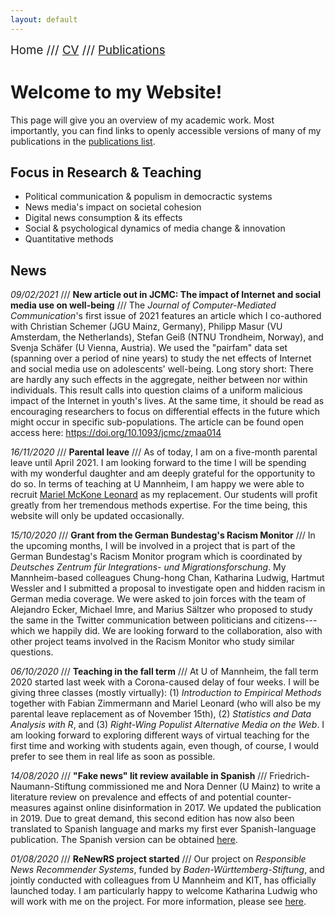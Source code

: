 ```yaml
---
layout: default
---
```


<span style="font-size:14pt">Home /// [CV](./cv.html) /// [Publications](./publications.html)</span>

# Welcome to my Website!

This page will give you an overview of my academic work. Most importantly, you can find links to openly accessible versions of many of my publications in the [publications list](./publications.html).

## Focus in Research & Teaching

* Political communication & populism in democractic systems
* News media's impact on societal cohesion
* Digital news consumption & its effects
* Social & psychological dynamics of media change & innovation
* Quantitative methods

## News

*09/02/2021* /// **New article out in JCMC: The impact of Internet and social media use on well-being** /// The *Journal of Computer-Mediated Communication*'s first issue of 2021 features an article which I co-authored with Christian Schemer (JGU Mainz, Germany), Philipp Masur (VU Amsterdam, the Netherlands), Stefan Geiß (NTNU Trondheim, Norway), and Svenja Schäfer (U Vienna, Austria). We used the "pairfam" data set (spanning over a period of nine years) to study the net effects of Internet and social media use on adolescents' well-being. Long story short: There are hardly any such effects in the aggregate, neither between nor within individuals. This result calls into question claims of a uniform malicious impact of the Internet in youth's lives. At the same time, it should be read as encouraging researchers to focus on differential effects in the future which might occur in specific sub-populations. The article can be found open access here: <a href="https://doi.org/10.1093/jcmc/zmaa014" target="_blank">https://doi.org/10.1093/jcmc/zmaa014</a>

*16/11/2020* /// **Parental leave** /// As of today, I am on a five-month parental leave until April 2021. I am looking forward to the time I will be spending with my wonderful daughter and am deeply grateful for the opportunity to do so. In terms of teaching at U Mannheim, I am happy we were able to recruit <a href="https://mmckonel.github.io/" target="_blank">Mariel McKone Leonard</a> as my replacement. Our students will profit greatly from her tremendous methods expertise. For the time being, this website will only be updated occasionally.

*15/10/2020* /// **Grant from the German Bundestag's Racism Monitor** /// In the upcoming months, I will be involved in a project that is part of the German Bundestag's Racism Monitor program which is coordinated by *Deutsches Zentrum für Integrations- und Migrationsforschung*. My Mannheim-based colleagues Chung-hong Chan, Katharina Ludwig, Hartmut Wessler and I submitted a proposal to investigate open and hidden racism in German media coverage. We were asked to join forces with the team of Alejandro Ecker, Michael Imre, and Marius Sältzer who proposed to study the same in the Twitter communication between politicians and citizens---which we happily did. We are looking forward to the collaboration, also with other project teams involved in the Racism Monitor who study similar questions.

*06/10/2020* /// **Teaching in the fall term** /// At U of Mannheim, the fall term 2020 started last week with a Corona-caused delay of four weeks. I will be giving three classes (mostly virtually): (1) *Introduction to Empirical Methods* together with Fabian Zimmermann and Mariel Leonard (who will also be my parental leave replacement as of November 15th), (2) *Statistics and Data Analysis with R*, and (3) *Right-Wing Populist Alternative Media on the Web*. I am looking forward to exploring different ways of virtual teaching for the first time and working with students again, even though, of course, I would prefer to see them in real life as soon as possible.

*14/08/2020* /// **"Fake news" lit review available in Spanish** /// Friedrich-Naumann-Stiftung commissioned me and Nora Denner (U Mainz) to write a literature review on prevalence and effects of and potential counter-measures against online disinformation in 2017. We updated the publication in 2019. Due to great demand, this second edition has now also been translated to Spanish language and marks my first ever Spanish-language publication. The Spanish version can be obtained <a href="https://shop.freiheit.org/#!/Publikation/911" target="_blank">here</a>.

*01/08/2020* /// **ReNewRS project started** /// Our project on *Responsible News Recommender Systems*, funded by *Baden-Württemberg-Stiftung*, and jointly conducted with colleagues from U Mannheim and KIT, has officially launched today. I am particularly happy to welcome Katharina Ludwig who will work with me on the project. For more information, please see <a href="https://www.phil.uni-mannheim.de/en/institute-for-media-and-comm/research/englisch-responsible-news-recommender-systems-renewrs/" target="_blank">here</a>.